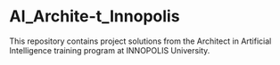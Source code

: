 # AI_Archite-t_Innopolis
This repository contains project solutions from the Architect in Artificial Intelligence training program at INNOPOLIS University.
